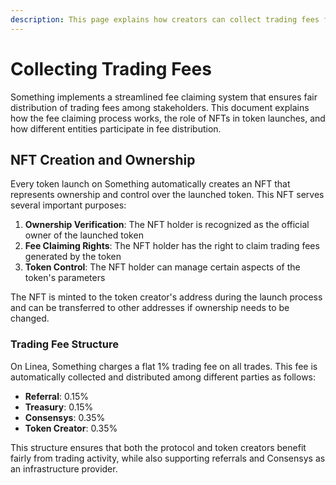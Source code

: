 ```yaml
---
description: This page explains how creators can collect trading fees from the platform
---
```


# Collecting Trading Fees

Something implements a streamlined fee claiming system that ensures fair distribution of trading fees among stakeholders. This document explains how the fee claiming process works, the role of NFTs in token launches, and how different entities participate in fee distribution.

## NFT Creation and Ownership

Every token launch on Something automatically creates an NFT that represents ownership and control over the launched token. This NFT serves several important purposes:

1. **Ownership Verification**: The NFT holder is recognized as the official owner of the launched token
2. **Fee Claiming Rights**: The NFT holder has the right to claim trading fees generated by the token
3. **Token Control**: The NFT holder can manage certain aspects of the token's parameters

The NFT is minted to the token creator's address during the launch process and can be transferred to other addresses if ownership needs to be changed.

### Trading Fee Structure

On Linea, Something charges a flat 1% trading fee on all trades. This fee is automatically collected and distributed among different parties as follows:

* **Referral**: 0.15%
* **Treasury**: 0.15%
* **Consensys**: 0.35%
* **Token Creator**: 0.35%

This structure ensures that both the protocol and token creators benefit fairly from trading activity, while also supporting referrals and Consensys as an infrastructure provider.
